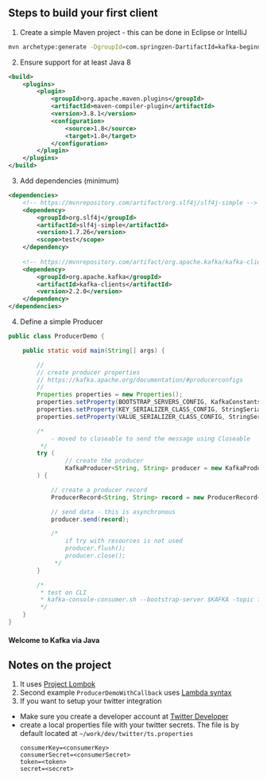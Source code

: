 ## Steps to build your first client

1. Create a simple Maven project - this can be done in Eclipse or IntelliJ

```bash
mvn archetype:generate -DgroupId=com.springzen-DartifactId=kafka-beginners-course -DarchetypeArtifactId=maven-archetype-quickstart -DarchetypeVersion=1.4 -DinteractiveMode=false
```

2. Ensure support for at least Java 8

```xml
<build>
    <plugins>
        <plugin>
            <groupId>org.apache.maven.plugins</groupId>
            <artifactId>maven-compiler-plugin</artifactId>
            <version>3.8.1</version>
            <configuration>
                <source>1.8</source>
                <target>1.8</target>
            </configuration>
        </plugin>
    </plugins>
</build>
```

3. Add dependencies (minimum)
```xml
<dependencies>
    <!-- https://mvnrepository.com/artifact/org.slf4j/slf4j-simple -->
    <dependency>
        <groupId>org.slf4j</groupId>
        <artifactId>slf4j-simple</artifactId>
        <version>1.7.26</version>
        <scope>test</scope>
    </dependency>
    
    <!-- https://mvnrepository.com/artifact/org.apache.kafka/kafka-clients -->
    <dependency>
        <groupId>org.apache.kafka</groupId>
        <artifactId>kafka-clients</artifactId>
        <version>2.2.0</version>
    </dependency>
</dependencies>

```

4. Define a simple Producer

```java
public class ProducerDemo {

    public static void main(String[] args) {

        //
        // create producer properties
        // https://kafka.apache.org/documentation/#producerconfigs
        //
        Properties properties = new Properties();
        properties.setProperty(BOOTSTRAP_SERVERS_CONFIG, KafkaConstants.LOCAL_BOOTSTRAP_SERVERS);
        properties.setProperty(KEY_SERIALIZER_CLASS_CONFIG, StringSerializer.class.getName());
        properties.setProperty(VALUE_SERIALIZER_CLASS_CONFIG, StringSerializer.class.getName());

        /*
            - moved to closeable to send the message using Closeable
         */
        try (
                // create the producer
                KafkaProducer<String, String> producer = new KafkaProducer<>(properties)
        ) {

            // create a producer record
            ProducerRecord<String, String> record = new ProducerRecord<>("first_topic", "hello world");

            // send data - this is asynchronous
            producer.send(record);

            /*
                if try with resources is not used
                producer.flush();
                producer.close();
             */
        }

        /*
         * test on CLI
         * kafka-console-consumer.sh --bootstrap-server $KAFKA -topic first_topic --group my-third-app-group
         */
    }
}
```

#### Welcome to Kafka via Java

## Notes on the project

1. It uses [Project Lombok](https://projectlombok.org/)
2. Second example `ProducerDemoWithCallback` uses [Lambda syntax](https://docs.oracle.com/javase/tutorial/java/javaOO/lambdaexpressions.html)
3. If you want to setup your twitter integration
 - Make sure you create a developer account at [Twitter Developer](https://developer.twitter.com/)
 - create a local properties file with your twitter secrets. The file is by default located at `~/work/dev/twitter/ts.properties`
    ```properties
    consumerKey=<consumerKey>
    consumerSecret=<consumerSecret>
    token=<token>
    secret=<secret>
    
    ```
